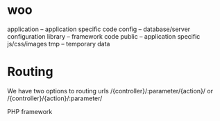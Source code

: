 woo
===

application – application specific code
config – database/server configuration
library – framework code
public – application specific js/css/images
tmp – temporary data


Routing
===

We have two options to routing urls
    /{controller}/:parameter/{action}/
or
    /{controller}/{action}/:parameter/

PHP framework

